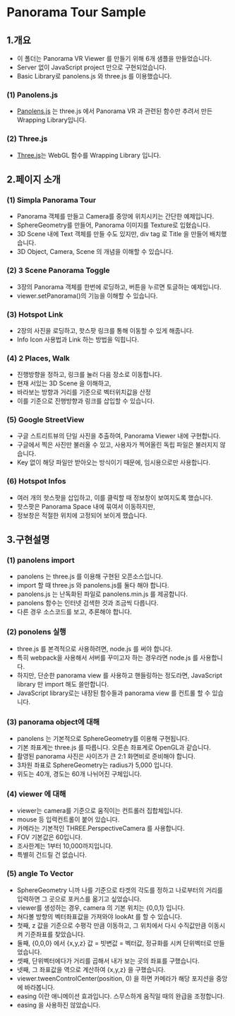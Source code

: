 # Panorama Tour Sample
## 1.개요
- 이 폴더는 Panorama VR Viewer 를 만들기 위해 6개 샘플을 만들었습니다.
- Server 없이 JavaScript project 만으로 구현되었습니다.
- Basic Library로 panolens.js 와 three.js 를 이용했습니다.

### (1) Panolens.js
- [Panolens.js](https://pchen66.github.io/Panolens/) 는 three.js 에서 Panorama VR 과 관련된 함수만 추려서 만든 Wrapping Library입니다.

### (2) Three.js
- [Three.js](https://threejs.org/)는 WebGL 함수를 Wrapping Library 입니다.

## 2.페이지 소개
### (1) Simpla Panorama Tour
- Panorama 객체를 만들고 Camera를 중앙에 위치시키는 간단한 예제입니다.
- SphereGeometry를 만들어, Panorama 이미지를 Texture로 입혔습니다.
- 3D Scene 내에 Text 객체를 만들 수도 있지만, div tag 로 Title 을 만들어 배치했습니다.
- 3D Object, Camera, Scene 의 개념을 이해할 수 있습니다.

### (2) 3 Scene Panorama Toggle
- 3장의 Panorama 객체를 한번에 로딩하고, 버튼을 누르면 토글하는 예제입니다.
- viewer.setPanorama()의 기능을 이해할 수 있습니다.

### (3) Hotspot Link
- 2장의 사진을 로딩하고, 핫스팟 링크를 통해 이동할 수 있게 해줍니다.
- Info Icon 사용법과 Link 하는 방법을 익힙니다.

### (4) 2 Places, Walk
- 진행방향을 정하고, 링크를 눌러 다음 장소로 이동합니다.
- 현재 서있는 3D Scene 을 이해하고,
- 바라보는 방향과 거리를 기준으로 벡터위치값을 산정
- 이를 기준으로 진행방향과 링크를 삽입할 수 있습니다.

### (5) Google StreetView
- 구글 스트리트뷰의 단일 사진을 추출하여, Panorama Viewer 내에 구현합니다.
- 구글에서 찍은 사진만 불러올 수 있고, 사용자가 찍어올린 독립 파일은 불러지지 않습니다.
- Key 없이 해당 파일만 받아오는 방식이기 때문에, 임시용으로만 사용합니다.

### (6) Hotspot Infos
- 여러 개의 핫스팟을 삽입하고, 이를 클릭할 때 정보창이 보여지도록 했습니다.
- 핫스팟은 Panorama Space 내에 묶여서 이동하지만,
- 정보창은 적절한 위치에 고정되어 보이게 했습니다.

## 3.구현설명
### (1) panolens import
- panolens 는 three.js 를 이용해 구현된 오픈소스입니다.
- import 할 때 three.js 와 panolens.js를 둘다 해야 합니다.
- panolens.js 는 난독화된 파일로 panolens.min.js 를 제공합니다.
- panolens 함수는 인터넷 검색한 것과 조금씩 다릅니다.
- 다른 경우 소스코드를 보고, 추론해야 합니다.

### (2) ponolens 실행
- three.js 를 본격적으로 사용하려면, node.js 를 써야 합니다.
- 특히 webpack을 사용해서 서버를 꾸미고자 하는 경우라면 node.js 를 사용합니다.
- 하지만, 단순한 panorama view 를 사용하고 핸들링하는 정도라면, JavaScript library 만 import 해도 쓸만합니다.
- JavaScript library로는 내장된 함수들과 panorama view 를 컨트롤 할 수 있습니다.

### (3) panorama object에 대해
- panolens 는 기본적으로 SphereGeometry를 이용해 구현됩니다.
- 기본 좌표계는 three.js 를 따릅니다. 오른손 좌표계로 OpenGL과 같습니다.
- 촬영된 panorama 사진은 사이즈가 큰 2:1 화면비로 준비해야 합니다.
- 3차원 좌표로 SphereGeometry는 radius가 5,000 입니다.
- 위도는 40개, 경도는 60개 나뉘어진 구체입니다.

### (4) viewer 에 대해
- viewer는 camera를 기준으로 움직이는 컨트롤러 집합체입니다.
- mouse 등 입력컨트롤이 붙어 있습니다.
- 카메라는 기본적인 THREE.PerspectiveCamera 를 사용합니다.
- FOV 기본값은 60입니다.
- 조사한계는 1부터  10,000까지입니다.
- 특별히 건드릴 건 없습니다.

### (5) angle To Vector
- SphereGeometry 니까 나를 기준으로 타겟의 각도를 정하고 나로부터의 거리를 입력하면 그 곳으로 포커스를 옮기고 싶었습니다.
- viewer를 생성하는 경우, camera 의 기본 위치는 {0,0,1} 입니다.
- 쳐다볼 방향의 벡터좌표값을 가져와야 lookAt 를 할 수 있습니다.
- 첫째, z 값을 기준으로 수평각 만큼 이동하고, 그 위치에서 다시 수직값만큼 이동시켜 기준좌표를 찾았습니다.
- 둘째, {0,0,0} 에서 {x,y,z} 값 = 빗변값 = 벡터값, 정규화를 시켜 단위벡터로 만들었습니다.
- 셋째, 단위벡터에다가 거리를 곱해서 내가 보는 곳의 좌표를 구했습니다.
- 넷째, 그 좌표값을 역으로 계산하여 {x,y,z} 을 구했습니다.
- viewer.tweenControlCenter(position, 0) 을 하면 카메라가 해당 포지션을 중앙에 바라봅니다.
- easing 이란 애니메이션 효과입니다. 스무스하게 움직일 때의 완급을 조정합니다.
- easing 을 사용하진 않았습니다.
